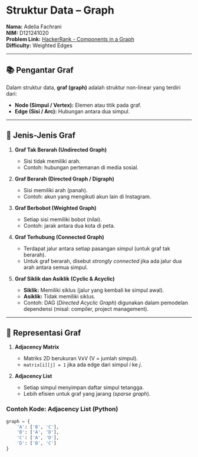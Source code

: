 # Struktur Data – Graph

**Nama:** Adelia Fachrani  
**NIM:** D121241020  
**Problem Link:** [HackerRank - Components in a Graph](https://www.hackerrank.com/challenges/components-in-graph/problem)  
**Difficulty:** Weighted Edges  

---

## 📚 Pengantar Graf

Dalam struktur data, **graf (graph)** adalah struktur non-linear yang terdiri dari:

- **Node (Simpul / Vertex):** Elemen atau titik pada graf.
- **Edge (Sisi / Arc):** Hubungan antara dua simpul.

---

## 🔢 Jenis-Jenis Graf

1. **Graf Tak Berarah (Undirected Graph)**  
   - Sisi tidak memiliki arah.  
   - Contoh: hubungan pertemanan di media sosial.

2. **Graf Berarah (Directed Graph / Digraph)**  
   - Sisi memiliki arah (panah).  
   - Contoh: akun yang mengikuti akun lain di Instagram.

3. **Graf Berbobot (Weighted Graph)**  
   - Setiap sisi memiliki bobot (nilai).  
   - Contoh: jarak antara dua kota di peta.

4. **Graf Terhubung (Connected Graph)**  
   - Terdapat jalur antara setiap pasangan simpul (untuk graf tak berarah).  
   - Untuk graf berarah, disebut *strongly connected* jika ada jalur dua arah antara semua simpul.

5. **Graf Siklik dan Asiklik (Cyclic & Acyclic)**  
   - **Siklik:** Memiliki siklus (jalur yang kembali ke simpul awal).  
   - **Asiklik:** Tidak memiliki siklus.  
   - Contoh: DAG (*Directed Acyclic Graph*) digunakan dalam pemodelan dependensi (misal: compiler, project management).

---

## 🧮 Representasi Graf

1. **Adjacency Matrix**  
   - Matriks 2D berukuran VxV (V = jumlah simpul).  
   - `matrix[i][j] = 1` jika ada edge dari simpul *i* ke *j*.

2. **Adjacency List**  
   - Setiap simpul menyimpan daftar simpul tetangga.  
   - Lebih efisien untuk graf yang jarang (*sparse graph*).

### Contoh Kode: Adjacency List (Python)

```python
graph = {
    'A': ['B', 'C'],
    'B': ['A', 'D'],
    'C': ['A', 'D'],
    'D': ['B', 'C']
}

